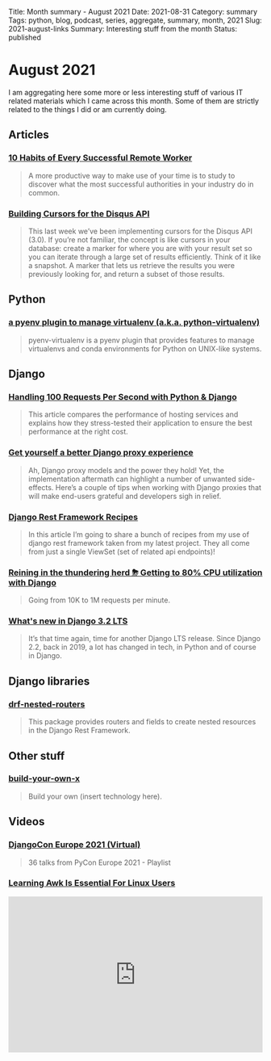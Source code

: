 Title: Month summary - August 2021
Date: 2021-08-31
Category: summary
Tags: python, blog, podcast, series, aggregate, summary, month, 2021
Slug: 2021-august-links
Summary: Interesting stuff from the month
Status: published

# August 2021

I am aggregating here some more or less interesting stuff of various IT related materials which I came across this month.
Some of them are strictly related to the things I did or am currently doing.

## Articles

### [10 Habits of Every Successful Remote Worker](https://x-team.com/blog/10-habits-successful-remote-worker/)

> A more productive way to make use of your time is to study to discover what the most successful authorities in your industry do in common.

### [Building Cursors for the Disqus API](https://cra.mr/2011/03/08/building-cursors-for-the-disqus-api/)

> This last week we’ve been implementing cursors for the Disqus API (3.0). If you’re not familiar, the concept is like cursors in your database: create a marker for where you are with your result set so you can iterate through a large set of results efficiently. Think of it like a snapshot. A marker that lets us retrieve the results you were previously looking for, and return a subset of those results.

## Python

### [a pyenv plugin to manage virtualenv (a.k.a. python-virtualenv)](https://pythonrepo.com/repo/pyenv-pyenv-virtualenv-python-version-environment-management)

> pyenv-virtualenv is a pyenv plugin that provides features to manage virtualenvs and conda environments for Python on UNIX-like systems.

## Django

### [Handling 100 Requests Per Second with Python & Django](https://www.ethicalads.io/blog/2021/07/handling-100-requests-per-second-with-python-django/)

> This article compares the performance of hosting services and explains how they stress-tested their application to ensure the best performance at the right cost.

### [Get yourself a better Django proxy experience](https://niccolomineo.medium.com/get-yourself-a-better-django-proxy-experience-2754994350a2)

> Ah, Django proxy models and the power they hold! Yet, the implementation aftermath can highlight a number of unwanted side-effects. Here’s a couple of tips when working with Django proxies that will make end-users grateful and developers sigh in relief.

### [Django Rest Framework Recipes](https://tinystruggles.com/posts/drf_recipes/)

> In this article I’m going to share a bunch of recipes from my use of django rest framework taken from my latest project. They all come from just a single ViewSet (set of related api endpoints)!

### [Reining in the thundering herd ⛈ Getting to 80% CPU utilization with Django](https://blog.clubhouse.com/reining-in-the-thundering-herd-with-django-and-gunicorn/)

> Going from 10K to 1M requests per minute.

### [What's new in Django 3.2 LTS](https://theorangeone.net/posts/django-32)

> It’s that time again, time for another Django LTS release. Since Django 2.2, back in 2019, a lot has changed in tech, in Python and of course in Django.

## Django libraries

### [drf-nested-routers](https://github.com/alanjds/drf-nested-routers)

> This package provides routers and fields to create nested resources in the Django Rest Framework.

## Other stuff

### [build-your-own-x](https://github.com/danistefanovic/build-your-own-x)

> Build your own (insert technology here).

## Videos

### [DjangoCon Europe 2021 (Virtual)](https://www.youtube.com/playlist?list=PLY_che_OEsX0C5IkZcqPlrbKvce178kFD)

> 36 talks from PyCon Europe 2021 - Playlist

### [Learning Awk Is Essential For Linux Users](https://www.youtube.com/watch?v=9YOZmI-zWok)

<div class="videoWrapper" style="height:0; padding-bottom:56.25%; padding-top:25px; position:relative" height="0">
    <iframe style="position:absolute; top:0; width:100%" height="100%" width="100%" src="https://www.youtube.com/embed/9YOZmI-zWok" frameborder="0" allow="accelerometer; autoplay; encrypted-media; gyroscope; picture-in-picture" allowfullscreen></iframe>
</div>
